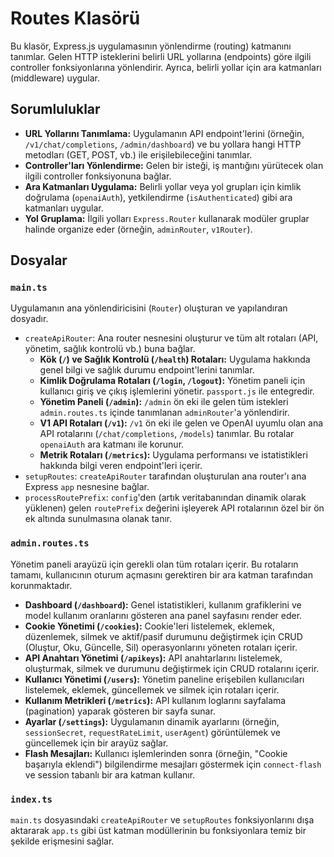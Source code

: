 # Routes Klasörü

Bu klasör, Express.js uygulamasının yönlendirme (routing) katmanını tanımlar. Gelen HTTP isteklerini belirli URL yollarına (endpoints) göre ilgili controller fonksiyonlarına yönlendirir. Ayrıca, belirli yollar için ara katmanları (middleware) uygular.

## Sorumluluklar

* **URL Yollarını Tanımlama:** Uygulamanın API endpoint'lerini (örneğin, `/v1/chat/completions`, `/admin/dashboard`) ve bu yollara hangi HTTP metodları (GET, POST, vb.) ile erişilebileceğini tanımlar.
* **Controller'ları Yönlendirme:** Gelen bir isteği, iş mantığını yürütecek olan ilgili controller fonksiyonuna bağlar.
* **Ara Katmanları Uygulama:** Belirli yollar veya yol grupları için kimlik doğrulama (`openaiAuth`), yetkilendirme (`isAuthenticated`) gibi ara katmanları uygular.
* **Yol Gruplama:** İlgili yolları `Express.Router` kullanarak modüler gruplar halinde organize eder (örneğin, `adminRouter`, `v1Router`).

## Dosyalar

### `main.ts`

Uygulamanın ana yönlendiricisini (`Router`) oluşturan ve yapılandıran dosyadır.

* `createApiRouter`: Ana router nesnesini oluşturur ve tüm alt rotaları (API, yönetim, sağlık kontrolü vb.) buna bağlar.
  * **Kök (`/`) ve Sağlık Kontrolü (`/health`) Rotaları:** Uygulama hakkında genel bilgi ve sağlık durumu endpoint'lerini tanımlar.
  * **Kimlik Doğrulama Rotaları (`/login`, `/logout`):** Yönetim paneli için kullanıcı giriş ve çıkış işlemlerini yönetir. `passport.js` ile entegredir.
  * **Yönetim Paneli (`/admin`):** `/admin` ön eki ile gelen tüm istekleri `admin.routes.ts` içinde tanımlanan `adminRouter`'a yönlendirir.
  * **V1 API Rotaları (`/v1`):** `/v1` ön eki ile gelen ve OpenAI uyumlu olan ana API rotalarını (`/chat/completions`, `/models`) tanımlar. Bu rotalar `openaiAuth` ara katmanı ile korunur.
  * **Metrik Rotaları (`/metrics`):** Uygulama performansı ve istatistikleri hakkında bilgi veren endpoint'leri içerir.
* `setupRoutes`: `createApiRouter` tarafından oluşturulan ana router'ı ana Express `app` nesnesine bağlar.
* `processRoutePrefix`: `config`'den (artık veritabanından dinamik olarak yüklenen) gelen `routePrefix` değerini işleyerek API rotalarının özel bir ön ek altında sunulmasına olanak tanır.

### `admin.routes.ts`

Yönetim paneli arayüzü için gerekli olan tüm rotaları içerir. Bu rotaların tamamı, kullanıcının oturum açmasını gerektiren bir ara katman tarafından korunmaktadır.

* **Dashboard (`/dashboard`):** Genel istatistikleri, kullanım grafiklerini ve model kullanım oranlarını gösteren ana panel sayfasını render eder.
* **Cookie Yönetimi (`/cookies`):** Cookie'leri listelemek, eklemek, düzenlemek, silmek ve aktif/pasif durumunu değiştirmek için CRUD (Oluştur, Oku, Güncelle, Sil) operasyonlarını yöneten rotaları içerir.
* **API Anahtarı Yönetimi (`/apikeys`):** API anahtarlarını listelemek, oluşturmak, silmek ve durumunu değiştirmek için CRUD rotalarını içerir.
* **Kullanıcı Yönetimi (`/users`):** Yönetim paneline erişebilen kullanıcıları listelemek, eklemek, güncellemek ve silmek için rotaları içerir.
* **Kullanım Metrikleri (`/metrics`):** API kullanım loglarını sayfalama (pagination) yaparak gösteren bir sayfa sunar.
* **Ayarlar (`/settings`):** Uygulamanın dinamik ayarlarını (örneğin, `sessionSecret`, `requestRateLimit`, `userAgent`) görüntülemek ve güncellemek için bir arayüz sağlar.
* **Flash Mesajları:** Kullanıcı işlemlerinden sonra (örneğin, "Cookie başarıyla eklendi") bilgilendirme mesajları göstermek için `connect-flash` ve session tabanlı bir ara katman kullanır.

### `index.ts`

`main.ts` dosyasındaki `createApiRouter` ve `setupRoutes` fonksiyonlarını dışa aktararak `app.ts` gibi üst katman modüllerinin bu fonksiyonlara temiz bir şekilde erişmesini sağlar.
